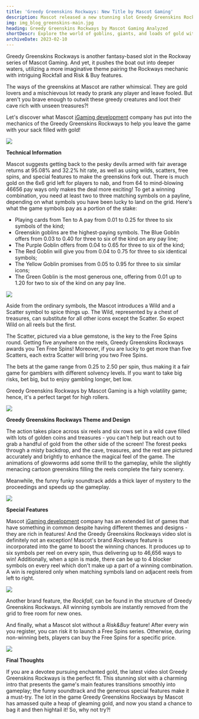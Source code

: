 ```yaml
---
title: 'Greedy Greenskins Rockways: New Title by Mascot Gaming'
description: Mascot released a new stunning slot Greedy Greenskins Rockways. With up to 46,656 pay ways and a bunch of special features, it promises to be a hit!
img: img_blog_greenskins-main.jpg
heading: Greedy Greenskins Rockways by Mascot Gaming Analyzed
shortDescr: Explore the world of goblins, giants, and loads of gold with the innovative Greedy Greenskins Rockways video slot by Mascot Gaming. Filled with intricate characters and valuable objects on the reels, this great-looking game comes in desktop and mobile formats to let Mascot fans enjoy great gambling time and add a new title to their favorites list. Whether joining the mischievous creatures in the Greedy Greenskins Rockways video slot is what you imagine or not will become apparent through this all-embracive review.
archiveDate: 2023-02-10
---
```

Greedy Greenskins Rockways is another fantasy-based slot in the Rockway series of Mascot Gaming. And yet, it pushes the boat out into deeper waters, utilizing a more imaginative theme pairing the Rockways mechanic with intriguing Rockfall and Risk & Buy features.

The ways of the greenskins at Mascot are rather whimsical. They are gold lovers and a mischievous lot ready to prank any player and leave fooled. But aren't you brave enough to outwit these greedy creatures and loot their cave rich with unseen treasures?!

Let's discover what Mascot [iGaming development](https://mascot.games/blog/tech-dir-interview) company has put into the mechanics of the Greedy Greenskins Rockways to help you leave the game with your sack filled with gold!

![](../../images/img_blog_greenskins-1.jpg)

**Technical Information**

Mascot suggests getting back to the pesky devils armed with fair average returns at 95.08% and 32.2% hit rate, as well as using wilds, scatters, free spins, and special features to make the greenskins fork out. There is much gold on the 6x6 grid left for players to nab, and from 64 to mind-blowing 46656 pay ways only makes the deal more exciting! To get a winning combination, you need at least two to three matching symbols on a payline, depending on what symbols you have been lucky to land on the grid. Here's what the game symbols pay as a portion of the stake:

*   Playing cards from Ten to A pay from 0.01 to 0.25 for three to six symbols of the kind;
*   Greenskin goblins are the highest-paying symbols. The Blue Goblin offers from 0.03 to 0.40 for three to six of the kind on any pay line;
*   The Purple Goblin offers from 0.04 to 0.65 for three to six of the kind;
*   The Red Goblin will give you from 0.04 to 0.75 for three to six identical symbols;
*   The Yellow Goblin promises from 0.05 to 0.95 for three to six similar icons;
*   The Green Goblin is the most generous one, offering from 0.01 up to 1.20 for two to six of the kind on any pay line.

![](../../images/img_blog_greenskins-2.jpg)

Aside from the ordinary symbols, the Mascot introduces a Wild and a Scatter symbol to spice things up. The Wild, represented by a chest of treasures, can substitute for all other icons except the Scatter. So expect Wild on all reels but the first.

The Scatter, pictured via a blue gemstone, is the key to the Free Spins round. Getting five anywhere on the reels, Greedy Greenskins Rockways awards you Ten Free Spins! Moreover, if you are lucky to get more than five Scatters, each extra Scatter will bring you two Free Spins.

The bets at the game range from 0.25 to 2.50 per spin, thus making it a fair game for gamblers with different solvency levels. If you want to take big risks, bet big, but to enjoy gambling longer, bet low.

Greedy Greenskins Rockways by Mascot Gaming is a high volatility game; hence, it's a perfect target for high rollers. 

![](../../images/img_blog_greenskins-3.jpg)

**Greedy Greenskins Rockways Theme and Design**

The action takes place across six reels and six rows set in a wild cave filled with lots of golden coins and treasures - you can't help but reach out to grab a handful of gold from the other side of the screen! The forest peeks through a misty backdrop, and the cave, treasures, and the rest are pictured accurately and brightly to enhance the magical feel of the game. The animations of glowworms add some thrill to the gameplay, while the slightly menacing cartoon greenskins filling the reels complete the fairy scenery.

Meanwhile, the funny funky soundtrack adds a thick layer of mystery to the proceedings and speeds up the gameplay. 

![](../../images/img_blog_greenskins-4.jpg)

**Special Features**

Mascot [iGaming development](https://mascot.games/blog/tech-dir-interview) company has an extended list of games that have something in common despite having different themes and designs - they are rich in features! And the Greedy Greenskins Rockways video slot is definitely not an exception! Mascot's brand _Rockways_ feature is incorporated into the game to boost the winning chances. It produces up to six symbols per reel on every spin, thus delivering up to 46,656 ways to win! Additionally, when a spin is made, there can be up to 4 blocker symbols on every reel which don't make up a part of a winning combination. A win is registered only when matching symbols land on adjacent reels from left to right.

![](../../images/img_blog_greenskins-5.jpg)

Another brand feature, the _Rockfall_, can be found in the structure of Greedy Greenskins Rockways. All winning symbols are instantly removed from the grid to free room for new ones.

And finally, what a Mascot slot without a _Risk&Buy_ feature! After every win you register, you can risk it to launch a Free Spins series. Otherwise, during non-winning bets, players can buy the Free Spins for a specific price.

![](../../images/img_blog_greenskins-6.jpg)

**Final Thoughts**

If you are a devotee pursuing enchanted gold, the latest video slot Greedy Greenskins Rockways is the perfect fit. This stunning slot with a charming intro that presents the game's main features transitions smoothly into gameplay; the funny soundtrack and the generous special features make it a must-try. The lot in the game Greedy Greenskins Rockways by Mascot has amassed quite a heap of gleaming gold, and now you stand a chance to bag it and then hightail it! So, why not try?!
